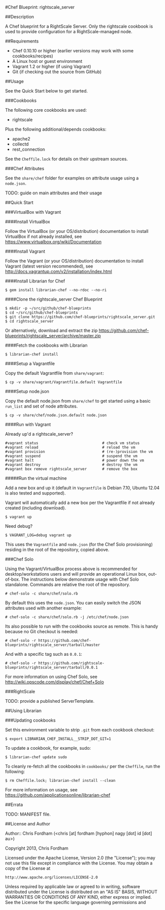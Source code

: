 #Chef Blueprint: rightscale_server

##Description

A Chef blueprint for a RightScale Server. Only the rightscale cookbook is used to provide configuration for a RightScale-managed node.

##Requirements

* Chef 0.10.10 or higher (earlier versions may work with some cookbooks/recipes)
* A Linux host or guest environment
* Vagrant 1.2 or higher (if using Vagrant)
* Git (if checking out the source from GitHub)

##Usage

See the Quick Start below to get started.

###Cookbooks

The following core cookbooks are used:

* rightscale

Plus the following additional/depends cookbooks:

* apache2
* collectd
* rest_connection

See the `Cheffile.lock` for details on their upstream sources.

###Chef Attributes

See the `share/chef` folder for examples on attribute usage using a `node.json`.

TODO: guide on main attributes and their usage

##Quick Start

###VirtualBox with Vagrant

####Install VirtualBox

Follow the VirtualBox (or your OS/distribution) documentation to install VirtualBox if not already installed, see https://www.virtualbox.org/wiki/Documentation

####Install Vagrant

Follow the Vagrant (or your OS/distribution) documentation to install Vagrant (latest version recommended), see http://docs.vagrantup.com/v2/installation/index.html

####Install Librarian for Chef

	$ gem install librarian-chef --no-rdoc --no-ri

####Clone the rightscale_server Chef Blueprint

	$ mkdir -p ~/src/github/chef-blueprints
	$ cd ~/src/github/chef-blueprints
	$ git clone https://github.com/chef-blueprints/rightscale_server.git
	$ cd rightscale_server

Or alternatively, download and extract the zip https://github.com/chef-blueprints/rightscale_server/archive/master.zip

####Fetch the cookbooks with Librarian

	$ librarian-chef install
  
####Setup a Vagrantfile

Copy the default Vagrantfile from `share/vagrant`:

	$ cp -v share/vagrant/Vagrantfile.default Vagrantfile

####Setup node.json

Copy the default node.json from `share/chef` to get started using a basic `run_list` and set of node attributes.

	$ cp -v share/chef/node.json.default node.json

####Run with Vagrant

Already up'd a rightscale_server?

	#vagrant status                             # check vm status
	#vagrant reload                             # reload the vm
	#vagrant provision                          # (re-)provision the vm
	#vagrant suspend                            # suspend the vm
	#vagrant halt                               # power down the vm
	#vagrant destroy                            # destroy the vm
	#vagrant box remove rightscale_server       # remove the box

#####Run the virtual machine

Add a new box and up it (default in `Vagrantfile` is Debian 7.10, Ubuntu 12.04 is also tested and supported).

Vagrant will automatically add a new box per the Vagrantfile if not already created (including download).

	$ vagrant up

Need debug?

	$ VAGRANT_LOG=debug vagrant up
	
This uses the `Vagrantfile` and `node.json` (for the Chef Solo provisioning) residing in the root of the repository, copied above.

###Chef Solo

Using the Vagrant/VirtualBox process above is recommended for desktop/workstations users and will provide an operational Linux box, out-of-box.
The instructions below demonstrate usage with Chef Solo standalone. Commands are relative the root of the repository.

	# chef-solo -c share/chef/solo.rb
	
By default this uses the `node.json`. You can easily switch the JSON attributes used with another example:

	# chef-solo -c share/chef/solo.rb -j /etc/chef/node.json
	
Its also possible to run with the cookbooks source as remote. This is handy because no Git checkout is needed:

	# chef-solo -r https://github.com/chef-blueprints/rightscale_server/tarball/master
	
And with a specific tag such as `0.0.1`:

	# chef-solo -r https://github.com/rightscale-blueprints/rightscale_server/tarball/0.0.1

For more information on using Chef Solo, see http://wiki.opscode.com/display/chef/Chef+Solo

###RightScale

TODO: provide a published ServerTemplate.

##Using Librarian

###Updating cookbooks

Set this environment variable to strip `.git` from each cookbook checkout:

	$ export LIBRARIAN_CHEF_INSTALL__STRIP_DOT_GIT=1

To update a cookbook, for example, sudo:
	
	$ librarian-chef update sudo

To cleanly re-fetch all the cookbooks in `cookbooks/` per the `Cheffile`, run the following:

	$ rm Cheffile.lock; librarian-chef install --clean

For more information on usage, see https://github.com/applicationsonline/librarian-chef

##Errata

TODO: MANIFEST file.

##License and Author

Author:: Chris Fordham (<chris [at] fordham [hyphon] nagy [dot] id [dot] au>)

Copyright 2013, Chris Fordham

Licensed under the Apache License, Version 2.0 (the "License");
you may not use this file except in compliance with the License.
You may obtain a copy of the License at

    http://www.apache.org/licenses/LICENSE-2.0

Unless required by applicable law or agreed to in writing, software
distributed under the License is distributed on an "AS IS" BASIS,
WITHOUT WARRANTIES OR CONDITIONS OF ANY KIND, either express or implied.
See the License for the specific language governing permissions and
